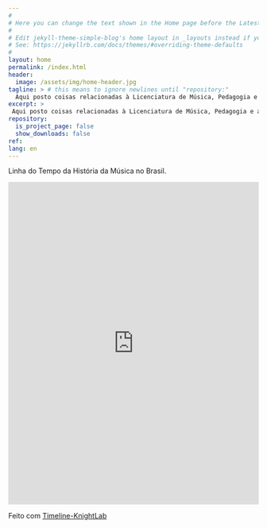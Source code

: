 ```yaml
---
#
# Here you can change the text shown in the Home page before the Latest Posts section.
#
# Edit jekyll-theme-simple-blog's home layout in _layouts instead if you wanna make some changes
# See: https://jekyllrb.com/docs/themes/#overriding-theme-defaults
#
layout: home
permalink: /index.html
header:
  image: /assets/img/home-header.jpg
tagline: > # this means to ignore newlines until "repository:"
  Aqui posto coisas relacionadas à Licenciatura de Música, Pedagogia e afins.
excerpt: >
 Aqui posto coisas relacionadas à Licenciatura de Música, Pedagogia e afins.
repository:
  is_project_page: false
  show_downloads: false
ref:
lang: en
---
```


Linha do Tempo da História da Música no Brasil.

<iframe src='https://cdn.knightlab.com/libs/timeline3/latest/embed/index.html?source=1jOR7TnbJg_bXkzji1LsifZ6iNywuT9lTYdvZWdWJTYw&font=Default&lang=en&initial_zoom=2&height=650' width='100%' height='650' webkitallowfullscreen mozallowfullscreen allowfullscreen frameborder='0'></iframe>

Feito com [Timeline-KnightLab](https://timeline.knightlab.com)
